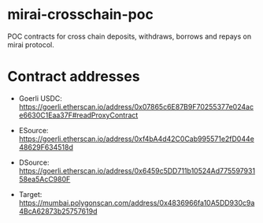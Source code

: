# mirai-crosschain-poc
POC contracts for cross chain deposits, withdraws, borrows and repays on mirai protocol.
# Contract addresses

- Goerli USDC: https://goerli.etherscan.io/address/0x07865c6E87B9F70255377e024ace6630C1Eaa37F#readProxyContract

- ESource: https://goerli.etherscan.io/address/0xf4bA4d42C0Cab995571e2fD044e48629F634518d

- DSource: https://goerli.etherscan.io/address/0x6459c5DD711b10524Ad77559793158ea5AcC980F

- Target: https://mumbai.polygonscan.com/address/0x4836966fa10A5DD930c9a4BcA62873b25757619d

